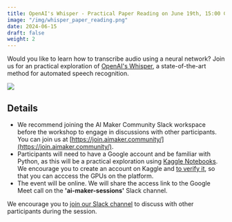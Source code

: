 ```yaml
---
title: OpenAI's Whisper - Practical Paper Reading on June 19th, 15:00 CEST
image: "/img/whisper_paper_reading.png"
date: 2024-06-15
draft: false
weight: 2
---
```


Would you like to learn how to transcribe audio using a neural network? Join us for an practical exploration of [OpenAI's Whisper](https://openai.com/index/whisper/), a state-of-the-art method for automated speech recognition. 

![](/img/whisper_illustration.png)

## Details
- We recommend joining the AI Maker Community Slack workspace before the workshop to engage in discussions with other participants. You can join us at [https://join.aimaker.community/](https://join.aimaker.community/).
- Participants will need to have a Google account and be familiar with Python, as this will be a practical exploration using [Kaggle Notebooks](https://www.kaggle.com/docs/notebooks). We encourage you to create an account on Kaggle and [to verify it](https://www.kaggle.com/discussions/general/9883), so that you can acccess the GPUs on the platform.
- The event will be online. We will share the access link to the Google Meet call on the **'ai-maker-sessions'** Slack channel.  

We encourage you to [join our Slack channel](https://join.aimaker.community/) to discuss with other participants during the session. 